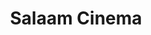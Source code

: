 ---
title: "Salaam Cinema"
year: 1995
rating: 4
stars: "★★★★"
liked: true
rewatched: false
permalink: "salaam-cinema"
watched_on: 2025-03-16
---